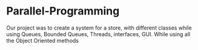 # Parallel-Programming
Our project was to create a system for a store, with different classes
while using Queues, Bounded Queues, Threads, interfaces, GUI.
While using all the Object Oriented methods
